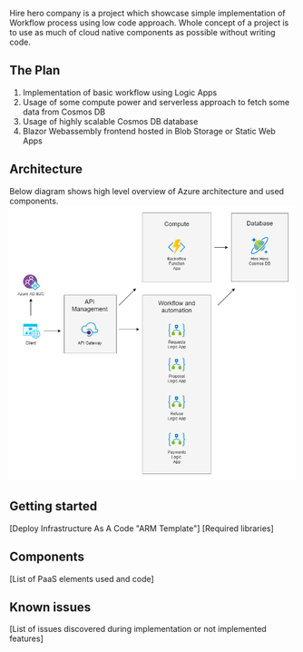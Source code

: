 
Hire hero company is a project which showcase simple implementation of Workflow process using low code approach. Whole concept of a project is to use as much of cloud native components as possible without writing code.

## The Plan
1. Implementation of basic workflow using Logic Apps
2. Usage of some compute power and serverless approach to fetch some data from Cosmos DB
3. Usage of highly scalable Cosmos DB database
4. Blazor Webassembly frontend hosted in Blob Storage or Static Web Apps

## Architecture
Below diagram shows high level overview of Azure architecture and used components.
![](./src/img/hire-hero-architecture.png)

## Getting started
[Deploy Infrastructure As A Code "ARM Template"]
[Required libraries]

## Components
[List of PaaS elements used and code]

## Known issues
[List of issues discovered during implementation or not implemented features]